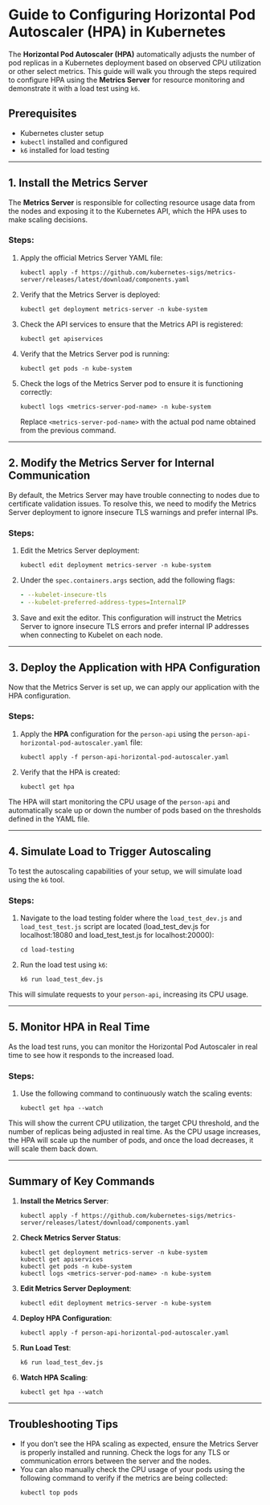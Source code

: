 # **Guide to Configuring Horizontal Pod Autoscaler (HPA) in Kubernetes**

The **Horizontal Pod Autoscaler (HPA)** automatically adjusts the number of pod replicas in a Kubernetes deployment based on observed CPU utilization or other select metrics. This guide will walk you through the steps required to configure HPA using the **Metrics Server** for resource monitoring and demonstrate it with a load test using `k6`.

## **Prerequisites**
- Kubernetes cluster setup
- `kubectl` installed and configured
- `k6` installed for load testing

---

## **1. Install the Metrics Server**

The **Metrics Server** is responsible for collecting resource usage data from the nodes and exposing it to the Kubernetes API, which the HPA uses to make scaling decisions.

### **Steps:**
1. Apply the official Metrics Server YAML file:
   ```
   kubectl apply -f https://github.com/kubernetes-sigs/metrics-server/releases/latest/download/components.yaml
   ```

2. Verify that the Metrics Server is deployed:
   ```
   kubectl get deployment metrics-server -n kube-system
   ```

3. Check the API services to ensure that the Metrics API is registered:
   ```
   kubectl get apiservices
   ```

4. Verify that the Metrics Server pod is running:
   ```
   kubectl get pods -n kube-system
   ```

5. Check the logs of the Metrics Server pod to ensure it is functioning correctly:
   ```
   kubectl logs <metrics-server-pod-name> -n kube-system
   ```

   Replace `<metrics-server-pod-name>` with the actual pod name obtained from the previous command.

---

## **2. Modify the Metrics Server for Internal Communication**

By default, the Metrics Server may have trouble connecting to nodes due to certificate validation issues. To resolve this, we need to modify the Metrics Server deployment to ignore insecure TLS warnings and prefer internal IPs.

### **Steps:**
1. Edit the Metrics Server deployment:
   ```
   kubectl edit deployment metrics-server -n kube-system
   ```

2. Under the `spec.containers.args` section, add the following flags:
   ```yaml
   - --kubelet-insecure-tls
   - --kubelet-preferred-address-types=InternalIP
   ```

3. Save and exit the editor. This configuration will instruct the Metrics Server to ignore insecure TLS errors and prefer internal IP addresses when connecting to Kubelet on each node.

---

## **3. Deploy the Application with HPA Configuration**

Now that the Metrics Server is set up, we can apply our application with the HPA configuration.

### **Steps:**
1. Apply the **HPA** configuration for the `person-api` using the `person-api-horizontal-pod-autoscaler.yaml` file:
   ```
   kubectl apply -f person-api-horizontal-pod-autoscaler.yaml
   ```

2. Verify that the HPA is created:
   ```
   kubectl get hpa
   ```

The HPA will start monitoring the CPU usage of the `person-api` and automatically scale up or down the number of pods based on the thresholds defined in the YAML file.

---

## **4. Simulate Load to Trigger Autoscaling**

To test the autoscaling capabilities of your setup, we will simulate load using the `k6` tool.

### **Steps:**
1. Navigate to the load testing folder where the `load_test_dev.js` and `load_test_test.js` script are located (load_test_dev.js for localhost:18080 and load_test_test.js for localhost:20000):
   ```
   cd load-testing
   ```

2. Run the load test using `k6`:
   ```
   k6 run load_test_dev.js
   ```

This will simulate requests to your `person-api`, increasing its CPU usage.

---

## **5. Monitor HPA in Real Time**

As the load test runs, you can monitor the Horizontal Pod Autoscaler in real time to see how it responds to the increased load.

### **Steps:**
1. Use the following command to continuously watch the scaling events:
   ```
   kubectl get hpa --watch
   ```

This will show the current CPU utilization, the target CPU threshold, and the number of replicas being adjusted in real time. As the CPU usage increases, the HPA will scale up the number of pods, and once the load decreases, it will scale them back down.

---

## **Summary of Key Commands**

1. **Install the Metrics Server**:
   ```
   kubectl apply -f https://github.com/kubernetes-sigs/metrics-server/releases/latest/download/components.yaml
   ```

2. **Check Metrics Server Status**:
   ```
   kubectl get deployment metrics-server -n kube-system
   kubectl get apiservices
   kubectl get pods -n kube-system
   kubectl logs <metrics-server-pod-name> -n kube-system
   ```

3. **Edit Metrics Server Deployment**:
   ```
   kubectl edit deployment metrics-server -n kube-system
   ```

4. **Deploy HPA Configuration**:
   ```
   kubectl apply -f person-api-horizontal-pod-autoscaler.yaml
   ```

5. **Run Load Test**:
   ```
   k6 run load_test_dev.js
   ```

6. **Watch HPA Scaling**:
   ```
   kubectl get hpa --watch
   ```

---

## **Troubleshooting Tips**

- If you don’t see the HPA scaling as expected, ensure the Metrics Server is properly installed and running. Check the logs for any TLS or communication errors between the server and the nodes.
- You can also manually check the CPU usage of your pods using the following command to verify if the metrics are being collected:
  ```
  kubectl top pods
  ```